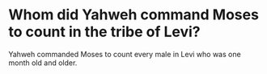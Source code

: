 # Whom did Yahweh command Moses to count in the tribe of Levi?

Yahweh commanded Moses to count every male in Levi who was one month old and older.
